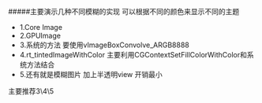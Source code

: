 #####主要演示几种不同模糊的实现
	可以根据不同的颜色来显示不同的主题
- 1.Core Image 
- 2.GPUImage
- 3.系统的方法 要使用vImageBoxConvolve_ARGB8888
- 4.rt_tintedImageWithColor 主要利用CGContextSetFillColorWithColor和系统方法结合
- 5.还有就是模糊图片 加上半透明view 开销最小

主要推荐3\4\5
